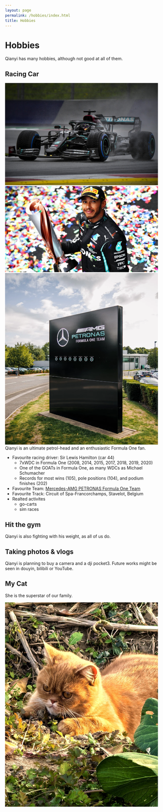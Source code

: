 ```yaml
---
layout: page
permalink: /hobbies/index.html
title: Hobbies
---
```


# Hobbies

Qianyi has many hobbies, although not good at all of them.

## Racing Car

<div class="third">
<img src="/images/w11.jpg">
<img src="/images/lh44.png">
<img src="/images/mercedes-amg.png">
</div>
Qianyi is an ultimate petrol-head and an enthusiastic Formula One fan.

- Favourite racing driver: Sir Lewis Hamilton (car 44)
  - 7xWDC in Formula One (2008, 2014, 2015, 2017, 2018, 2019, 2020)
  - One of the GOATs in Formula One, as many WDCs as Michael Schumacher
  - Records for most wins (105), pole positions (104), and podium finishes (202)
- Favourite Team: [Mercedes-AMG PETRONAS Formula One Team](https://www.mercedesamgf1.com/)
- Favourite Track: Circuit of Spa-Francorchamps, Stavelot, Belgium
- Realted activites
  - go-carts
  - sim races

## Hit the gym
Qianyi is also fighting with his weight, as all of us do.

## Taking photos & vlogs
Qianyi is planning to buy a camera and a dji pocket3. Future works might be seen in douyin, bilibili or YouTube.

## My Cat

She is the superstar of our family.

<div>
<img src="/images/cuihua.jpg">
</div>
<br>


